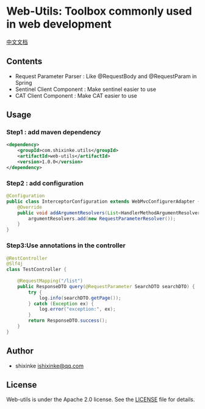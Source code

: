 
# Web-Utils: Toolbox commonly used in web development

[中文文档](http://github.com/shixinke/web-utils/blob/master/README_zh.md)

## Contents

- Request Parameter Parser : Like @RequestBody and @RequestParam in Spring
- Sentinel Client Component : Make sentinel easier to use
- CAT Client Component : Make CAT easier to use


## Usage

### Step1 : add maven dependency

```xml
<dependency>
    <groupId>com.shixinke.utils</groupId>
    <artifactId>web-utils</artifactId>
    <version>1.0.0</version>
</dependency>

```

### Step2 : add configuration


```java
@Configuration
public class InterceptorConfiguration extends WebMvcConfigurerAdapter {
    @Override
    public void addArgumentResolvers(List<HandlerMethodArgumentResolver> argumentResolvers) {
        argumentResolvers.add(new RequestParameterResolver());
    }
}
```

### Step3:Use annotations in the controller

```java
@RestController
@Slf4j
class TestController {
    
    @RequestMapping("/list")
    public ResponseDTO query(@RequestParameter SearchDTO searchDTO) {
        try {
            log.info(searchDTO.getPage());
        } catch (Exception ex) {
            log.error("exception:", ex);
        }
        return ResponseDTO.success();
    }
}
```



## Author

- shixinke <ishixinke@qq.com>


## License

Web-utils is under the Apache 2.0 license. See the [LICENSE](https://github.com/shixinke/web-utils/blob/master/LICENSE.txt) file for details.
